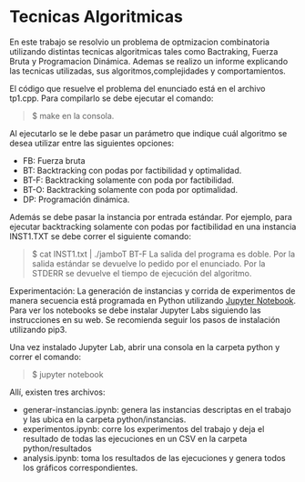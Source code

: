 # Tecnicas Algoritmicas
En este trabajo se resolvio un problema de optmizacion combinatoria utilizando distintas tecnicas algoritmicas tales como Bactraking, Fuerza Bruta y Programacion Dinámica. Ademas se realizo un informe explicando las tecnicas utilizadas, sus algoritmos,complejidades y comportamientos.

El código que resuelve el problema del enunciado está en el archivo tp1.cpp.
Para compilarlo se debe ejecutar el comando:
>$ make
en la consola.

Al ejecutarlo se le debe pasar un parámetro que indique cuál algoritmo se desea utilizar entre las siguientes opciones:
- FB: Fuerza bruta
- BT: Backtracking con podas por factibilidad y optimalidad.
- BT-F: Backtracking solamente con poda por factibilidad.
- BT-O: Backtracking solamente con poda por optimalidad.
- DP: Programación dinámica.

Además se debe pasar la instancia por entrada estándar. Por ejemplo, para ejecutar backtracking solamente con podas por factibilidad en una instancia INST1.TXT se debe correr el siguiente comando:
>$ cat INST1.txt | ./jamboT BT-F
La salida del programa es doble. Por la salida estándar se devuelve lo pedido por el enunciado. Por la STDERR se devuelve el tiempo de ejecución del algoritmo.

Experimentación:
La generación de instancias y corrida de experimentos de manera secuencia está programada en Python utilizando [Jupyter Notebook](https://jupyter.org/). Para ver los notebooks se debe instalar Jupyter Labs siguiendo las instrucciones en su web. Se recomienda seguir los pasos de instalación utilizando pip3.

Una vez instalado Jupyter Lab, abrir una consola en la carpeta python y correr el comando:
>$ jupyter notebook

Allí, existen tres archivos:
- generar-instancias.ipynb: genera las instancias descriptas en el trabajo y las ubica en la carpeta python/instancias.
- experimentos.ipynb: corre los experimentos del trabajo y deja el resultado de todas las ejecuciones en un CSV en la carpeta python/resultados
- analysis.ipynb: toma los resultados de las ejecuciones y genera todos los gráficos correspondientes.
